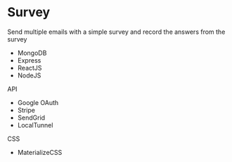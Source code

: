 # Survey

Send multiple emails with a simple survey and record the answers from the survey

- MongoDB
- Express
- ReactJS
- NodeJS

API

- Google OAuth
- Stripe
- SendGrid
- LocalTunnel

CSS

- MaterializeCSS
